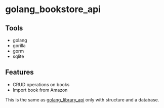 # golang_bookstore_api
## Tools
- golang
- gorilla
- gorm
- sqlite
 
## Features
- CRUD operations on books
- Import book from Amazon

This is the same as [golang_library_api](https://github.com/gyurebalint/golang_library_api) only with structure and a database. 